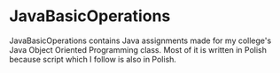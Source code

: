 <h1>JavaBasicOperations</h1>
JavaBasicOperations contains Java assignments made for my college's Java Object Oriented Programming class.
Most of it is written in Polish because script which I follow is also in Polish.
